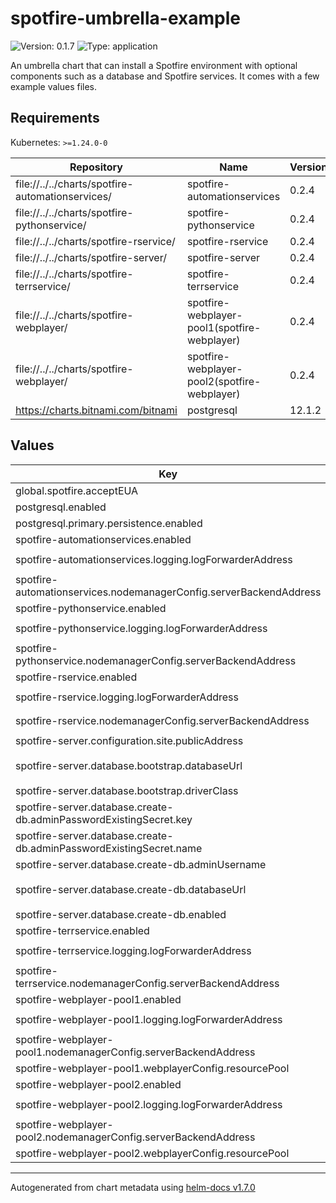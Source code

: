 # spotfire-umbrella-example

![Version: 0.1.7](https://img.shields.io/badge/Version-0.1.7-informational?style=flat-square) ![Type: application](https://img.shields.io/badge/Type-application-informational?style=flat-square)

An umbrella chart that can install a Spotfire environment with optional components such as a database and Spotfire services. It comes with a few example values files.

## Requirements

Kubernetes: `>=1.24.0-0`

| Repository | Name | Version |
|------------|------|---------|
| file://../../charts/spotfire-automationservices/ | spotfire-automationservices | 0.2.4 |
| file://../../charts/spotfire-pythonservice/ | spotfire-pythonservice | 0.2.4 |
| file://../../charts/spotfire-rservice/ | spotfire-rservice | 0.2.4 |
| file://../../charts/spotfire-server/ | spotfire-server | 0.2.4 |
| file://../../charts/spotfire-terrservice/ | spotfire-terrservice | 0.2.4 |
| file://../../charts/spotfire-webplayer/ | spotfire-webplayer-pool1(spotfire-webplayer) | 0.2.4 |
| file://../../charts/spotfire-webplayer/ | spotfire-webplayer-pool2(spotfire-webplayer) | 0.2.4 |
| https://charts.bitnami.com/bitnami | postgresql | 12.1.2 |

## Values

| Key | Type | Default | Description |
|-----|------|---------|-------------|
| global.spotfire.acceptEUA | string | `nil` |  |
| postgresql.enabled | bool | `true` |  |
| postgresql.primary.persistence.enabled | bool | `false` |  |
| spotfire-automationservices.enabled | bool | `false` |  |
| spotfire-automationservices.logging.logForwarderAddress | string | `"{{ .Release.Name }}-log-forwarder"` |  |
| spotfire-automationservices.nodemanagerConfig.serverBackendAddress | string | `"{{ .Release.Name }}-spotfire-server"` |  |
| spotfire-pythonservice.enabled | bool | `false` |  |
| spotfire-pythonservice.logging.logForwarderAddress | string | `"{{ .Release.Name }}-log-forwarder"` |  |
| spotfire-pythonservice.nodemanagerConfig.serverBackendAddress | string | `"{{ .Release.Name }}-spotfire-server"` |  |
| spotfire-rservice.enabled | bool | `false` |  |
| spotfire-rservice.logging.logForwarderAddress | string | `"{{ .Release.Name }}-log-forwarder"` |  |
| spotfire-rservice.nodemanagerConfig.serverBackendAddress | string | `"{{ .Release.Name }}-spotfire-server"` |  |
| spotfire-server.configuration.site.publicAddress | string | `"http://localhost/"` |  |
| spotfire-server.database.bootstrap.databaseUrl | string | `"jdbc:postgresql://{{ .Release.Name }}-postgresql/"` |  |
| spotfire-server.database.bootstrap.driverClass | string | `"org.postgresql.Driver"` |  |
| spotfire-server.database.create-db.adminPasswordExistingSecret.key | string | `"postgres-password"` |  |
| spotfire-server.database.create-db.adminPasswordExistingSecret.name | string | `"{{ .Release.Name }}-postgresql"` |  |
| spotfire-server.database.create-db.adminUsername | string | `"postgres"` |  |
| spotfire-server.database.create-db.databaseUrl | string | `"jdbc:postgresql://{{ .Release.Name }}-postgresql/"` |  |
| spotfire-server.database.create-db.enabled | bool | `true` |  |
| spotfire-terrservice.enabled | bool | `false` |  |
| spotfire-terrservice.logging.logForwarderAddress | string | `"{{ .Release.Name }}-log-forwarder"` |  |
| spotfire-terrservice.nodemanagerConfig.serverBackendAddress | string | `"{{ .Release.Name }}-spotfire-server"` |  |
| spotfire-webplayer-pool1.enabled | bool | `false` |  |
| spotfire-webplayer-pool1.logging.logForwarderAddress | string | `"{{ .Release.Name }}-log-forwarder"` |  |
| spotfire-webplayer-pool1.nodemanagerConfig.serverBackendAddress | string | `"{{ .Release.Name }}-spotfire-server"` |  |
| spotfire-webplayer-pool1.webplayerConfig.resourcePool | string | `"pool1"` |  |
| spotfire-webplayer-pool2.enabled | bool | `false` |  |
| spotfire-webplayer-pool2.logging.logForwarderAddress | string | `"{{ .Release.Name }}-log-forwarder"` |  |
| spotfire-webplayer-pool2.nodemanagerConfig.serverBackendAddress | string | `"{{ .Release.Name }}-spotfire-server"` |  |
| spotfire-webplayer-pool2.webplayerConfig.resourcePool | string | `"pool2"` |  |

----------------------------------------------
Autogenerated from chart metadata using [helm-docs v1.7.0](https://github.com/norwoodj/helm-docs/releases/v1.7.0)
